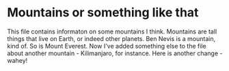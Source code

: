 Mountains or something like that
===============================
This file contains informaton on some mountains I think.
Mountains are tall things that live on Earth, or indeed other planets. Ben Nevis is a mountain, kind of. So is Mount Everest.
Now I've added something else to the file about another mountain - Kilimanjaro, for instance.
Here is another change - wahey!
